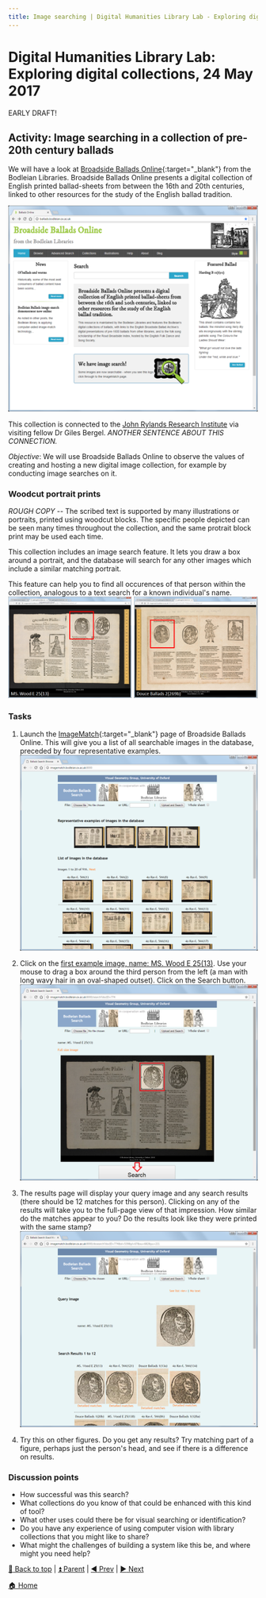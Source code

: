 ```yaml
---
title: Image searching | Digital Humanities Library Lab - Exploring digital collections, 3 March 2017
---
```


# Digital Humanities Library Lab: Exploring digital collections, 24 May 2017

EARLY DRAFT!

## Activity: Image searching in a collection of pre-20th century ballads
We will have a look at [Broadside Ballads Online](http://ballads.bodleian.ox.ac.uk/){:target="_blank"} from the Bodleian Libraries. Broadside Ballads Online presents a digital collection of English printed ballad-sheets from between the 16th and 20th centuries, linked to other resources for the study of the English ballad tradition. 

![Broadside Ballads Online homepage](img/bal-110.png)

This collection is connected to the [John Rylands Research Institute](http://www.jrri.manchester.ac.uk/) via visiting fellow Dr Giles Bergel. _ANOTHER SENTENCE ABOUT THIS CONNECTION._


_Objective_: We will use Broadside Ballads Online to observe the values of creating and hosting a new digital image collection, for example by conducting image searches on it.


### Woodcut portrait prints
_ROUGH COPY_ -- The scribed text is supported by many illustrations or portraits, printed using woodcut blocks. The specific people depicted can be seen many times throughout the collection, and the same protrait block print may be used each time.

This collection includes an image search feature. It lets you draw a box around a portrait, and the database will search for any other images which include a similar matching portrait.

This feature can help you to find all occurences of that person within the collection, analogous to a text search for a known individual's name.
![One portrait reoccuring](img/bal-115.png)

### Tasks
1. Launch the [ImageMatch](http://imagematch.bodleian.ox.ac.uk:8000/){:target="_blank"} page of Broadside Ballads Online. This will give you a list of all searchable images in the database, preceded by four representative examples. 
![ImageMatch start page](img/bal-120.png)

2. Click on the [first example image, name: MS. Wood E 25(13)](http://imagematch.bodleian.ox.ac.uk:8000/search?docID=774). Use your mouse to drag a box around the third person from the left (a man with long wavy hair in an oval-shaped outset). Click on the Search button.
![Draw a box and search](img/bal-130.png)

3. The results page will display your query image and any search results (there should be 12 matches for this person). Clicking on any of the results will take you to the full-page view of that impression. How similar do the matches appear to you? Do the results look like they were printed with the same stamp?
![Search results](img/bal-140.png)

4. Try this on other figures. Do you get any results? Try matching part of a figure, perhaps just the person's head, and see if there is a difference on results.

### Discussion points

- How successful was this search?
- What collections do you know of that could be enhanced with this kind of tool?
- What other uses could there be for visual searching or identification?
- Do you have any experience of using computer vision with library collections that you might like to share?
- What might the challenges of building a system like this be, and where might you need help?


[:arrow_up_small: Back to top](#activity-image-searching-in-a-collection-of-pre-20th-century-ballads) | [:arrow_double_up: Parent](index.html) | [:arrow_backward: Prev](welcome.html) | [:arrow_forward: Next](jstorta.html)

[:house: Home](/) 